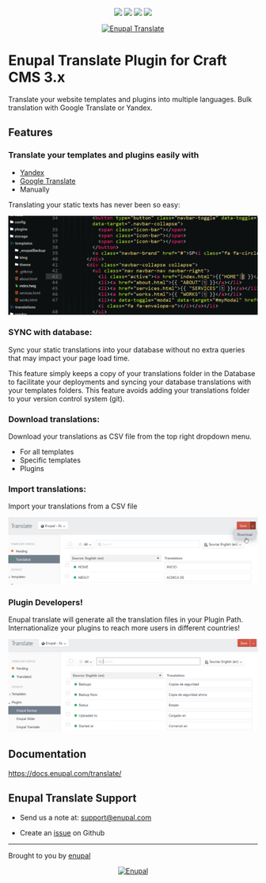 <p align="center">
<img src="https://scrutinizer-ci.com/g/enupal/translate/badges/quality-score.png?b=master"> <img src="https://scrutinizer-ci.com/g/enupal/translate/badges/coverage.png?b=master"> <img src="https://scrutinizer-ci.com/g/enupal/translate/badges/build.png?b=master"> <img src="https://scrutinizer-ci.com/g/enupal/translate/badges/code-intelligence.svg?b=master">
</p>
<p align="center">
	<a href="https://docs.enupal.com/translate/" target="_blank">
	<img width="212" height="212" src="https://enupal.com/assets/docs/translate-icon.svg" alt="Enupal Translate"></a>
</p>

# Enupal Translate Plugin for Craft CMS 3.x

Translate your website templates and plugins into multiple languages. Bulk translation with Google Translate or Yandex.

## Features

### Translate your templates and plugins easily with

*  [Yandex](https://translate.yandex.com/)
*  [Google Translate](https://cloud.google.com/translate/?hl=es)
*  Manually

Translating your static texts has never been so easy:

![Screenshot](resources/screenshots/enupal-translate-final-1.gif)

### SYNC with database:

Sync your static translations into your database without no extra queries that may impact your page load time.

This feature simply keeps a copy of your translations folder in the Database to facilitate your deployments and syncing your database translations with your templates folders. This feature avoids adding your translations folder to your version control system (git).

### Download translations:

Download your translations as CSV file from the top right dropdown menu.

* For all templates
* Specific templates
* Plugins

### Import translations:

Import your translations from a CSV file

![Screenshot](resources/screenshots/6-enupal-translate.png)

### Plugin Developers!

Enupal translate will generate all the translation files in your Plugin Path. Internationalize your plugins to reach more users in different countries!

![Screenshot](resources/screenshots/7-enupal-translate.png)

## Documentation

https://docs.enupal.com/translate/

## Enupal Translate Support

* Send us a note at: support@enupal.com

* Create an [issue](https://github.com/enupal/translate/issues) on Github

------------------------------------------------------------

Brought to you by [enupal](https://enupal.com/en)

<p align="center">
	<a href="https://enupal.com/en" target="_blank">
	<img width="169" height="35" src="https://enupal.com/assets/docs/enupal-logo.png" alt="Enupal"></a>
</p>





